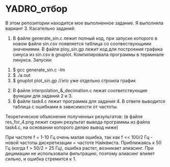 # YADRO_отбор
В этом репозитории находится мое выполненное задание. Я выполняла вариант 3.
Касательно заданий:
1. В файле generate_sin.c лежит полный код, при запуске которого в новом файле sin.csv появляется таблица со соотвествующими значениями. В файле ploy_sin.gp лежит код для построения графика синуса из sin.csv в gnuplot. Компилировала программы в терминале линукса. Запуски:
1)  $ gcc generate_sin.c -lm
2)  $ ./a.out
3)  $ gnuplot plot_sin.gp         //это уже отдельно строила график

2. В файле interpolation_&_decimation.c лежат соответствующие функции для заданий 2 и 3.
3. В файле task4.c лежит программа для задания 4. В ответе выводится таблица с ошибками в зависимости от частоты. 

Теоретическое объяснение полученных результатов: (в файле res_for_4.png лежит скрин результат вывода программы из файла task4.c, на основании которого делаю вывод ниже)

При частоте f = 1-10 Гц очень малая ошибка, так как f << 100/2 Гц - новой частоты дискретизации = частоте Найквиста. Приближаясь к 50 Гц (когда f > 50/2 = 25 Гц), ошибка растет, возникает алиасинг. При децимации не использовали фильтрацию, поэтому алиасинг влияет сильно, и ошибка стремится к 1.


